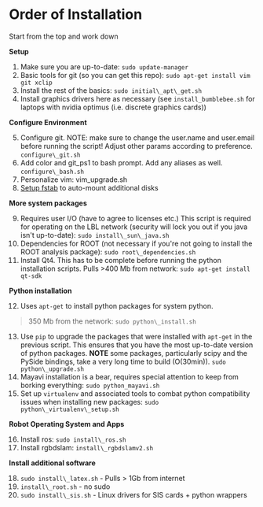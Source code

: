 # Order of Installation

Start from the top and work down

  **Setup**

1. Make sure you are up-to-date: `sudo update-manager`
2. Basic tools for git (so you can get this repo):
   `sudo apt-get install vim git xclip`
3. Install the rest of the basics: `sudo initial\_apt\_get.sh`
4. Install graphics drivers here as necessary (see `install_bumblebee.sh` for 
   laptops with nvidia optimus (i.e. discrete graphics cards))

  **Configure Environment**

5. Configure git. NOTE: make sure to change the user.name and user.email before
   running the script! Adjust other params according to preference.
   `configure\_git.sh`
6. Add color and git\_ps1 to bash prompt. Add any aliases as well.
   `configure\_bash.sh`
7. Personalize vim: vim\_upgrade.sh
8. [Setup fstab](https://gist.github.com/rossbar/c7bb5c6e0f18631b30fe) to auto-mount additional disks

  **More system packages**

9. Requires user I/O (have to agree to licenses etc.) This script is required 
   for operating on the LBL network (security will lock you out if you java 
   isn't up-to-date):
   `sudo install\_sun\_java.sh`
10. Dependencies for ROOT (not necessary if you're not going to install the
   ROOT analysis package):
   `sudo root\_dependencies.sh`
11. Install Qt4. This has to be complete before running the python installation
   scripts. Pulls >400 Mb from network:
   `sudo apt-get install qt-sdk`

  **Python installation**

12. Uses `apt-get` to install python packages for system python.
   >350 Mb from the network: `sudo python\_install.sh`
13. Use `pip` to upgrade the packages that were installed with `apt-get` in
   the previous script. This ensures that you have the most up-to-date version
   of python packages. **NOTE** some packages, particularly scipy and the
   PySide bindings, take a very long time to build (O(30min)).
   `sudo python\_upgrade.sh`
14. Mayavi installation is a bear, requires special attention to keep from
   borking everything:
   `sudo python_mayavi.sh`
15. Set up `virtualenv` and associated tools to combat python compatibility 
   issues when installing new packages:
   `sudo python\_virtualenv\_setup.sh`

  **Robot Operating System and Apps**

16. Install ros: `sudo install\_ros.sh`
17. Install rgbdslam: `install\_rgbdslamv2.sh`

  **Install additional software**

18. `sudo install\_latex.sh` - Pulls > 1Gb from internet
19. `install\_root.sh` - no sudo
20. `sudo install\_sis.sh` - Linux drivers for SIS cards + python wrappers
